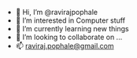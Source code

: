 - 👋 Hi, I’m @ravirajpophale
- 👀 I’m interested in Computer stuff
- 🌱 I’m currently learning new things
- 💞️ I’m looking to collaborate on ...
- 📫 raviraj.pophale@gmail.com

<!---
ravirajpophale/ravirajpophale is a ✨ special ✨ repository because its `README.md` (this file) appears on your GitHub profile.
You can click the Preview link to take a look at your changes.
--->
